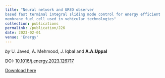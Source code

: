 ```yaml
---
title: "Neural network and URED observer
based fast terminal integral sliding mode control for energy efficient polymer electrolyte
membrane fuel cell used in vehicular technologies"
collection: publications
permalink: /publication/J26
date: 2023-02-01
venue: 'Energy'
---
```

*by* U. Javed, A. Mehmood, J. Iqbal and **A.A.Uppal**

DOI: [10.1016/j.energy.2023.126717](https://doi.org/10.1016/j.energy.2023.126717)

[Download here](http://aauppal.github.io/files/J26.pdf)
